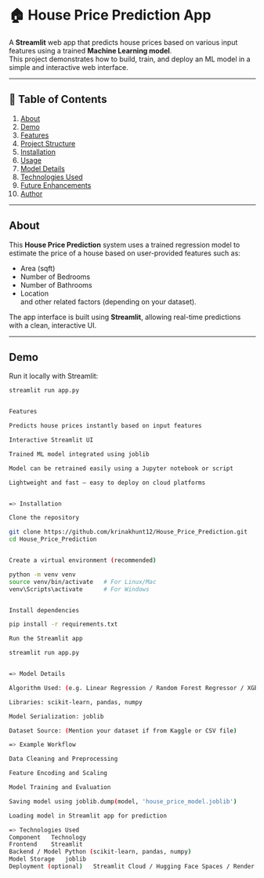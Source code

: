 # 🏠 House Price Prediction App

A **Streamlit** web app that predicts house prices based on various input features using a trained **Machine Learning model**.  
This project demonstrates how to build, train, and deploy an ML model in a simple and interactive web interface.

---

## 📘 Table of Contents

1. [About](#about)  
2. [Demo](#demo)  
3. [Features](#features)  
4. [Project Structure](#project-structure)  
5. [Installation](#installation)  
6. [Usage](#usage)  
7. [Model Details](#model-details)  
8. [Technologies Used](#technologies-used)  
9. [Future Enhancements](#future-enhancements)  
10. [Author](#author)  

---

## About

This **House Price Prediction** system uses a trained regression model to estimate the price of a house based on user-provided features such as:
- Area (sqft)
- Number of Bedrooms
- Number of Bathrooms
- Location  
and other related factors (depending on your dataset).

The app interface is built using **Streamlit**, allowing real-time predictions with a clean, interactive UI.

---

##  Demo

Run it locally with Streamlit:

```bash
streamlit run app.py


Features

Predicts house prices instantly based on input features

Interactive Streamlit UI

Trained ML model integrated using joblib

Model can be retrained easily using a Jupyter notebook or script

Lightweight and fast — easy to deploy on cloud platforms


=> Installation

Clone the repository

git clone https://github.com/krinakhunt12/House_Price_Prediction.git
cd House_Price_Prediction


Create a virtual environment (recommended)

python -m venv venv
source venv/bin/activate   # For Linux/Mac
venv\Scripts\activate      # For Windows


Install dependencies

pip install -r requirements.txt

Run the Streamlit app

streamlit run app.py


=> Model Details

Algorithm Used: (e.g. Linear Regression / Random Forest Regressor / XGBoost)

Libraries: scikit-learn, pandas, numpy

Model Serialization: joblib

Dataset Source: (Mention your dataset if from Kaggle or CSV file)

=> Example Workflow

Data Cleaning and Preprocessing

Feature Encoding and Scaling

Model Training and Evaluation

Saving model using joblib.dump(model, 'house_price_model.joblib')

Loading model in Streamlit app for prediction

=> Technologies Used
Component	Technology
Frontend	Streamlit
Backend / Model	Python (scikit-learn, pandas, numpy)
Model Storage	joblib
Deployment (optional)	Streamlit Cloud / Hugging Face Spaces / Render / Heroku
